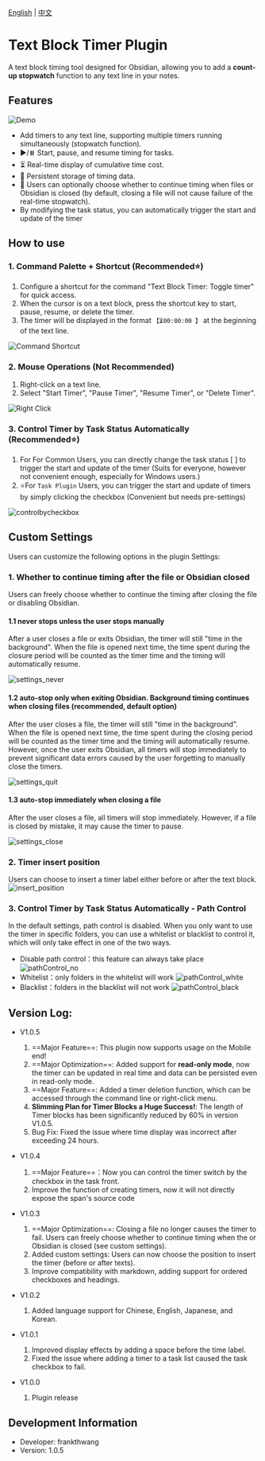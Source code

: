[English](https://github.com/wth461694678/text-block-timer/blob/main/README.md) | [中文](https://github.com/wth461694678/text-block-timer/blob/main/README.zh.md)

# Text Block Timer Plugin

A text block timing tool designed for Obsidian, allowing you to add a **count-up stopwatch** function to any text line in your notes.

## Features

![Demo](https://github.com/wth461694678/text-block-timer/blob/main/demo/demo.gif)

- Add timers to any text line, supporting multiple timers running simultaneously (stopwatch function).
- ▶️/⏸️ Start, pause, and resume timing for tasks.
- ⏳ Real-time display of cumulative time cost.
- 💾 Persistent storage of timing data.
- 🔄 Users can optionally choose whether to continue timing when files or Obsidian is closed (by default, closing a file will not cause failure of the real-time stopwatch).
- By modifying the task status, you can automatically trigger the start and update of the timer

## How to use

### 1. Command Palette + Shortcut (Recommended⭐️)

1. Configure a shortcut for the command "Text Block Timer: Toggle timer" for quick access.
2. When the cursor is on a text block, press the shortcut key to start, pause, resume, or delete the timer.
3. The timer will be displayed in the format `【⏳00:00:00 】` at the beginning of the text line.

![Command Shortcut](https://github.com/wth461694678/text-block-timer/blob/main/demo/command_shortcut.gif)

### 2. Mouse Operations (Not Recommended)

1. Right-click on a text line.
2. Select "Start Timer", "Pause Timer", "Resume Timer", or "Delete Timer".

![Right Click](https://github.com/wth461694678/text-block-timer/blob/main/demo/right_click.gif)

### 3. Control Timer by Task Status Automatically (Recommended⭐️)

1. For For Common Users, you can directly change the task status [ ] to trigger the start and update of the timer (Suits for everyone, however not convenient enough, especially for Windows users.)
2. ⭐️For `Task Plugin` Users, you can trigger the start and update of timers by simply clicking the checkbox (Convenient but needs pre-settings)

![controlbycheckbox](https://github.com/wth461694678/text-block-timer/blob/main/demo/controlbycheckbox.gif)

## Custom Settings

Users can customize the following options in the plugin Settings:

### 1. Whether to continue timing after the file or Obsidian closed

Users can freely choose whether to continue the timing after closing the file or disabling Obsidian.

#### 1.1 never stops unless the user stops manually

After a user closes a file or exits Obsidian, the timer will still "time in the background". When the file is opened next time, the time spent during the closure period will be counted as the timer time and the timing will automatically resume.

![settings_never](https://github.com/wth461694678/text-block-timer/blob/main/demo/settings_never.gif)

#### 1.2 auto-stop only when exiting Obsidian. Background timing continues when closing files (recommended, default option)

After the user closes a file, the timer will still "time in the background". When the file is opened next time, the time spent during the closing period will be counted as the timer time and the timing will automatically resume.
However, once the user exits Obsidian, all timers will stop immediately to prevent significant data errors caused by the user forgetting to manually close the timers.

![settings_quit](https://github.com/wth461694678/text-block-timer/blob/main/demo/settings_quit.gif)

#### 1.3 auto-stop immediately when closing a file

After the user closes a file, all timers will stop immediately. However, if a file is closed by mistake, it may cause the timer to pause.

![settings_close](https://github.com/wth461694678/text-block-timer/blob/main/demo/settings_close.gif)

### 2. Timer insert position

Users can choose to insert a timer label either before or after the text block.
![insert_position](https://github.com/wth461694678/text-block-timer/blob/main/demo/insert_position.png)

### 3. Control Timer by Task Status Automatically - Path Control

In the default settings, path control is disabled. When you only want to use the timer in specific folders, you can use a whitelist or blacklist to control it, which will only take effect in one of the two ways.

- Disable path control：this feature can always take place
  ![pathControl_no](https://github.com/wth461694678/text-block-timer/blob/main/demo/pathControl_no.gif)
- Whitelist：only folders in the whitelist will work
  ![pathControl_white](https://github.com/wth461694678/text-block-timer/blob/main/demo/pathControl_white.gif)
- Blacklist：folders in the blacklist will not work
  ![pathControl_black](https://github.com/wth461694678/text-block-timer/blob/main/demo/pathControl_black.gif)

## Version Log:
- V1.0.5
  1. ==Major Feature==: This plugin now supports usage on the Mobile end!
  2. ==Major Optimization==: Added support for **read-only mode**, now the timer can be updated in real time and data can be persisted even in read-only mode.
  3. ==Major Feature==: Added a timer deletion function, which can be accessed through the command line or right-click menu.
  4. **Slimming Plan for Timer Blocks a Huge Success!**: The length of Timer blocks has been significantly reduced by 60% in version V1.0.5.
  5. Bug Fix: Fixed the issue where time display was incorrect after exceeding 24 hours.

- V1.0.4
  1. ==Major Feature==：Now you can control the timer switch by the checkbox in the task front.
  2. Improve the function of creating timers, now it will not directly expose the span's source code
- V1.0.3
  1. ==Major Optimization==: Closing a file no longer causes the timer to fail. Users can freely choose whether to continue timing when the or Obsidian is closed (see custom settings).
  2. Added custom settings: Users can now choose the position to insert the timer (before or after texts).
  3. Improve compatibility with markdown, adding support for ordered checkboxes and headings.
- V1.0.2
  1. Added language support for Chinese, English, Japanese, and Korean.
- V1.0.1
  1. Improved display effects by adding a space before the time label.
  2. Fixed the issue where adding a timer to a task list caused the task checkbox to fail.
- V1.0.0
  1. Plugin release

## Development Information

- Developer: frankthwang
- Version: 1.0.5
